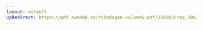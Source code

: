 ```yaml
---
layout: default
UpRedirect: https://pdf.swedeb.se/riksdagen-volumeG-pdf/200203/reg_200203/reg_200203_0207.pdf
---
```

